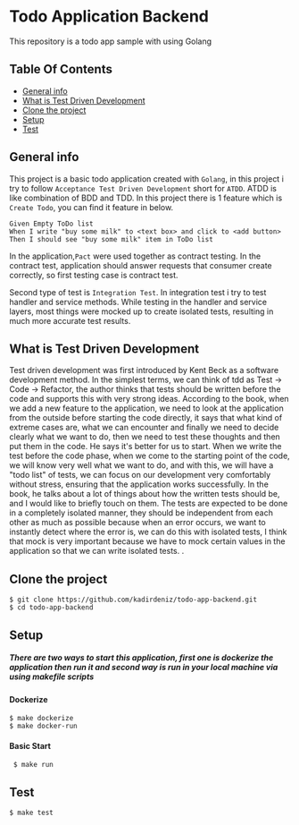 # Todo Application Backend

This repository is a todo app sample with using Golang

## Table Of Contents
* [General info](#general-info)
* [What is Test Driven Development](#what-is-test-driven-development)
* [Clone the project](#clone-the-project)
* [Setup](#setup)
* [Test](#test)

## General info
This project is a basic todo application created with ```Golang```, in this project i try to follow ```Acceptance Test Driven Development``` short for ```ATDD```. ATDD is like combination of BDD and TDD. In this project there is 1 feature which is ```Create Todo```, you can find it feature in below.
```
Given Empty ToDo list
When I write "buy some milk" to <text box> and click to <add button>
Then I should see "buy some milk" item in ToDo list
``` 
In the application,```Pact``` were used together as contract testing. In the contract test, application should answer requests that consumer create correctly, so first testing case is contract test.

Second type of test is ```Integration Test```. In integration test i try to test handler and service methods. While testing in the handler and service layers, most things were mocked up to create isolated tests, resulting in much more accurate test results.

## What is Test Driven Development
Test driven development was first introduced by Kent Beck as a software development method. In the simplest terms, we can think of tdd as Test -> Code -> Refactor, the author thinks that tests should be written before the code and supports this with very strong ideas. According to the book, when we add a new feature to the application, we need to look at the application from the outside before starting the code directly, it says that what kind of extreme cases are, what we can encounter and finally we need to decide clearly what we want to do, then we need to test these thoughts and then put them in the code. He says it's better for us to start. When we write the test before the code phase, when we come to the starting point of the code, we will know very well what we want to do, and with this, we will have a "todo list" of tests, we can focus on our development very comfortably without stress, ensuring that the application works successfully. In the book, he talks about a lot of things about how the written tests should be, and I would like to briefly touch on them. The tests are expected to be done in a completely isolated manner, they should be independent from each other as much as possible because when an error occurs, we want to instantly detect where the error is, we can do this with isolated tests, I think that mock is very important because we have to mock certain values in the application so that we can write isolated tests. .

## Clone the project

```
$ git clone https://github.com/kadirdeniz/todo-app-backend.git
$ cd todo-app-backend
```

## Setup
##### There are two ways to start this application, first one is dockerize the application then run it and second way is run in your local machine via using makefile scripts

#### Dockerize
```
$ make dockerize
$ make docker-run
```

#### Basic Start
```
 $ make run
````

 ## Test
 ```
 $ make test
 ```
